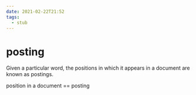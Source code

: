 ```yaml
---
date: 2021-02-22T21:52
tags: 
  - stub
---
```


# posting

Given a particular word, the positions in which it appears in a document are known as postings.

position in a document == posting
